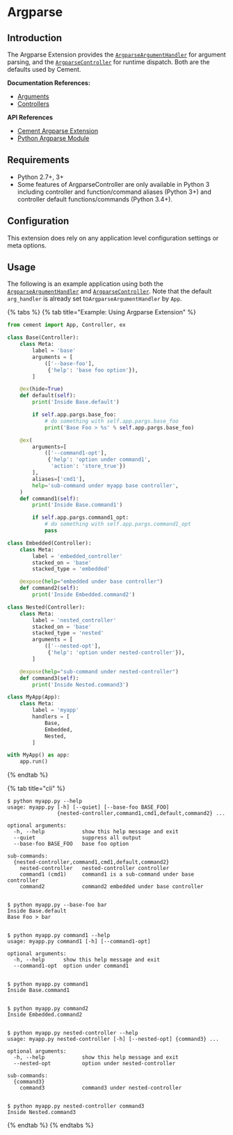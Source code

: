 # Argparse

## Introduction

The Argparse Extension provides the [`ArgparseArgumentHandler`](http://cement.readthedocs.io/en/2.99/api/ext/ext_argparse/#cement.ext.ext_argparse.ArgparseArgumentHandler) for argument parsing, and the [`ArgparseController`](http://cement.readthedocs.io/en/2.99/api/ext/ext_argparse/#cement.ext.ext_argparse.ArgparseController) for runtime dispatch.  Both are the defaults used by Cement.

**Documentation References:**

* [Arguments](../core-foundation/arguments.md)
* [Controllers](../core-foundation/controllers.md)

**API References**

* [Cement Argparse Extension](http://cement.readthedocs.io/en/2.99/api/ext/ext_argparse/)
* [Python Argparse Module](https://docs.python.org/3/library/argparse.html)

## Requirements

* Python 2.7+, 3+
* Some features of ArgparseController are only available in Python 3 including controller and function/command aliases \(Python 3+\) and controller default functions/commands \(Python 3.4+\).

## Configuration

This extension does rely on any application level configuration settings or meta options.

## Usage

The following is an example application using both the [`ArgparseArgumentHandler`](http://cement.readthedocs.io/en/2.99/api/ext/ext_argparse/#cement.ext.ext_argparse.ArgparseArgumentHandler) and [`ArgparseController`](http://cement.readthedocs.io/en/2.99/api/ext/ext_argparse/#cement.ext.ext_argparse.ArgparseController). Note that the default `arg_handler` is already set to`ArgparseArgumentHandler` by `App`.

{% tabs %}
{% tab title="Example: Using Argparse Extension" %}
```python
from cement import App, Controller, ex

class Base(Controller):
    class Meta:
        label = 'base'
        arguments = [
            (['--base-foo'], 
             {'help': 'base foo option'}),
        ]

    @ex(hide=True)
    def default(self):
        print('Inside Base.default')

        if self.app.pargs.base_foo:
            # do something with self.app.pargs.base_foo
            print('Base Foo > %s' % self.app.pargs.base_foo)

    @ex(
        arguments=[
            (['--command1-opt'],
             {'help': 'option under command1', 
              'action': 'store_true'})
        ],
        aliases=['cmd1'],
        help='sub-command under myapp base controller',
    )
    def command1(self):
        print('Inside Base.command1')

        if self.app.pargs.command1_opt:
            # do something with self.app.pargs.command1_opt
            pass

class Embedded(Controller):
    class Meta:
        label = 'embedded_controller'
        stacked_on = 'base'
        stacked_type = 'embedded'

    @expose(help="embedded under base controller")
    def command2(self):
        print('Inside Embedded.command2')

class Nested(Controller):
    class Meta:
        label = 'nested_controller'
        stacked_on = 'base'
        stacked_type = 'nested'
        arguments = [
            (['--nested-opt'],
             {'help': 'option under nested-controller'}),
        ]

    @expose(help="sub-command under nested-controller")
    def command3(self):
        print('Inside Nested.command3')

class MyApp(App):
    class Meta:
        label = 'myapp'
        handlers = [
            Base,
            Embedded,
            Nested,
        ]

with MyApp() as app:
    app.run()
```
{% endtab %}

{% tab title="cli" %}
```text
$ python myapp.py --help
usage: myapp.py [-h] [--quiet] [--base-foo BASE_FOO]
                {nested-controller,command1,cmd1,default,command2} ...

optional arguments:
  -h, --help            show this help message and exit
  --quiet               suppress all output
  --base-foo BASE_FOO   base foo option

sub-commands:
  {nested-controller,command1,cmd1,default,command2}
    nested-controller   nested-controller controller
    command1 (cmd1)     command1 is a sub-command under base controller
    command2            command2 embedded under base controller


$ python myapp.py --base-foo bar
Inside Base.default
Base Foo > bar


$ python myapp.py command1 --help
usage: myapp.py command1 [-h] [--command1-opt]

optional arguments:
  -h, --help      show this help message and exit
  --command1-opt  option under command1


$ python myapp.py command1
Inside Base.command1


$ python myapp.py command2
Inside Embedded.command2


$ python myapp.py nested-controller --help
usage: myapp.py nested-controller [-h] [--nested-opt] {command3} ...

optional arguments:
  -h, --help            show this help message and exit
  --nested-opt          option under nested-controller

sub-commands:
  {command3}
    command3            command3 under nested-controller


$ python myapp.py nested-controller command3
Inside Nested.command3
```
{% endtab %}
{% endtabs %}

